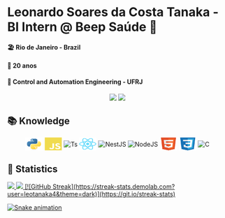 # Leonardo Soares da Costa Tanaka - BI Intern @ Beep Saúde 👋
#### 🏖️ Rio de Janeiro - Brazil
#### 🔞 20 anos
#### 📜 Control and Automation Engineering - UFRJ

<div align="center" >
    <a href = "mailto:leonardo.tanaka@poli.ufrj.br"><img src="https://img.shields.io/badge/Gmail-D14836?style=for-the-badge&logo=gmail&logoColor=white" target="_blank"></a>
    <a href="https://www.linkedin.com/in/leonardo-sdct/" target="_blank"><img src="https://img.shields.io/badge/LinkedIn-0077B5?style=for-the-badge&logo=linkedin&logoColor=white" target="_blank"></a> 
</div>

## 📚 Knowledge

<div align="center" marginTop="60px">
  <img align="center" alt="Python" height="30" width="40" src="https://raw.githubusercontent.com/devicons/devicon/master/icons/python/python-original.svg">
  <img align="center" alt="Js" height="30" width="40" src="https://raw.githubusercontent.com/devicons/devicon/master/icons/javascript/javascript-plain.svg">
  <img align="center" alt="Ts" height="30" width="40" src="https://cdn.jsdelivr.net/gh/devicons/devicon/icons/typescript/typescript-original.svg" />
  <img align="center" alt="React" height="30" width="40" src="https://raw.githubusercontent.com/devicons/devicon/master/icons/react/react-original.svg">
  <img align="center" alt="NestJS" height="30" width="40" src="https://cdn.jsdelivr.net/gh/devicons/devicon/icons/nestjs/nestjs-plain.svg" />
  <img align="center" alt="NodeJS" height="30" width="40" src="https://cdn.jsdelivr.net/gh/devicons/devicon/icons/nodejs/nodejs-original.svg" />
  <img align="center" alt="HTML" height="30" width="40" src="https://raw.githubusercontent.com/devicons/devicon/master/icons/html5/html5-original.svg">
  <img align="center" alt="CSS" height="30" width="40" src="https://raw.githubusercontent.com/devicons/devicon/master/icons/css3/css3-original.svg">
  <img align="center" alt="C" height="30" width="40" src="https://cdn.jsdelivr.net/gh/devicons/devicon/icons/c/c-original.svg" />
</div> 
 
##  🐍 Statistics

<div>
<a marginTop="60px" href="https://github.com/leotanaka4">
<img height="180em" src="https://github-readme-stats.vercel.app/api/top-langs/?username=leotanaka4&layout=compact&langs_count=7&theme=dracula"/>
<img height="180em" src="https://github-readme-stats.vercel.app/api?username=leotanaka4&show_icons=true&theme=dracula&include_all_commits=true&count_private=true"/>
[![GitHub Streak](https://streak-stats.demolab.com?user=leotanaka4&theme=dark)](https://git.io/streak-stats)
</div>

![Snake animation](https://github.com/leotanaka4/leotanaka4/blob/output/github-contribution-grid-snake.svg)
